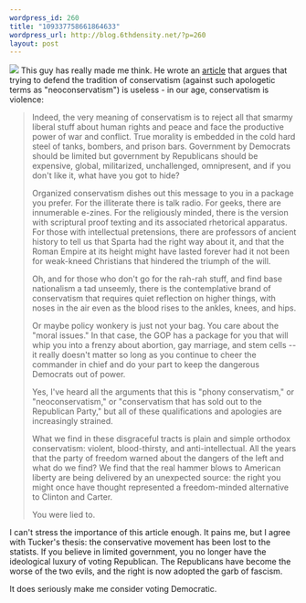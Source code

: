 ```yaml
--- 
wordpress_id: 260
title: "109337758661864633"
wordpress_url: http://blog.6thdensity.net/?p=260
layout: post
---
```

<img src='http://www.lewrockwell.com/tucker/tucker.jpg'/>
This guy has really made me think.  He wrote an <a href="http://www.lewrockwell.com/tucker/tucker46.html">article</a> that argues that trying to defend the tradition of conservatism (against such apologetic terms as "neoconservatism") is useless - in our age, conservatism is violence:<blockquote>Indeed, the very meaning of conservatism is to reject all that smarmy liberal stuff about human rights and peace and face the productive power of war and conflict. True morality is embedded in the cold hard steel of tanks, bombers, and prison bars. Government by Democrats should be limited but government by Republicans should be expensive, global, militarized, unchallenged, omnipresent, and if you don't like it, what have you got to hide? 

Organized conservatism dishes out this message to you in a package you prefer. For the illiterate there is talk radio. For geeks, there are innumerable e-zines. For the religiously minded, there is the version with scriptural proof texting and its associated rhetorical apparatus. For those with intellectual pretensions, there are professors of ancient history to tell us that Sparta had the right way about it, and that the Roman Empire at its height might have lasted forever had it not been for weak-kneed Christians that hindered the triumph of the will. 

Oh, and for those who don't go for the rah-rah stuff, and find base nationalism a tad unseemly, there is the contemplative brand of conservatism that requires quiet reflection on higher things, with noses in the air even as the blood rises to the ankles, knees, and hips. 

Or maybe policy wonkery is just not your bag. You care about the "moral issues." In that case, the GOP has a package for you that will whip you into a frenzy about abortion, gay marriage, and stem cells -- it really doesn't matter so long as you continue to cheer the commander in chief and do your part to keep the dangerous Democrats out of power. 

Yes, I've heard all the arguments that this is "phony conservatism," or "neoconservatism," or "conservatism that has sold out to the Republican Party," but all of these qualifications and apologies are increasingly strained.

What we find in these disgraceful tracts is plain and simple orthodox conservatism: violent, blood-thirsty, and anti-intellectual. All the years that the party of freedom warned about the dangers of the left and what do we find? We find that the real hammer blows to American liberty are being delivered by an unexpected source: the right you might once have thought represented a freedom-minded alternative to Clinton and Carter. 

You were lied to.</blockquote>I can't stress the importance of this article enough.  It pains me, but I agree with Tucker's thesis: the conservative movement has been lost to the statists.  If you believe in limited government, you no longer have the ideological luxury of voting Republican.  The Republicans have become the worse of the two evils, and the right is now adopted the garb of fascism.

It does seriously make me consider voting Democratic.
